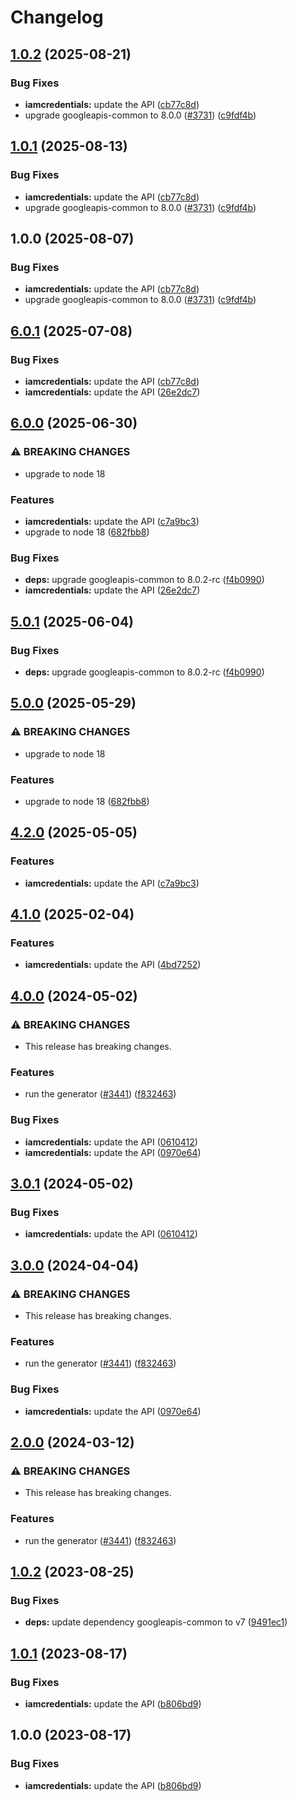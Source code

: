 # Changelog

## [1.0.2](https://github.com/googleapis/google-api-nodejs-client/compare/iamcredentials-v1.0.1...iamcredentials-v1.0.2) (2025-08-21)


### Bug Fixes

* **iamcredentials:** update the API ([cb77c8d](https://github.com/googleapis/google-api-nodejs-client/commit/cb77c8d8623810003c5e8f758a58b49843d9db22))
* upgrade googleapis-common to 8.0.0  ([#3731](https://github.com/googleapis/google-api-nodejs-client/issues/3731)) ([c9fdf4b](https://github.com/googleapis/google-api-nodejs-client/commit/c9fdf4b34d6c9bcf608eee35dd281d4680be9797))

## [1.0.1](https://github.com/googleapis/google-api-nodejs-client/compare/iamcredentials-v1.0.0...iamcredentials-v1.0.1) (2025-08-13)


### Bug Fixes

* **iamcredentials:** update the API ([cb77c8d](https://github.com/googleapis/google-api-nodejs-client/commit/cb77c8d8623810003c5e8f758a58b49843d9db22))
* upgrade googleapis-common to 8.0.0  ([#3731](https://github.com/googleapis/google-api-nodejs-client/issues/3731)) ([c9fdf4b](https://github.com/googleapis/google-api-nodejs-client/commit/c9fdf4b34d6c9bcf608eee35dd281d4680be9797))

## 1.0.0 (2025-08-07)


### Bug Fixes

* **iamcredentials:** update the API ([cb77c8d](https://github.com/googleapis/google-api-nodejs-client/commit/cb77c8d8623810003c5e8f758a58b49843d9db22))
* upgrade googleapis-common to 8.0.0  ([#3731](https://github.com/googleapis/google-api-nodejs-client/issues/3731)) ([c9fdf4b](https://github.com/googleapis/google-api-nodejs-client/commit/c9fdf4b34d6c9bcf608eee35dd281d4680be9797))

## [6.0.1](https://github.com/googleapis/google-api-nodejs-client/compare/iamcredentials-v6.0.0...iamcredentials-v6.0.1) (2025-07-08)


### Bug Fixes

* **iamcredentials:** update the API ([cb77c8d](https://github.com/googleapis/google-api-nodejs-client/commit/cb77c8d8623810003c5e8f758a58b49843d9db22))
* **iamcredentials:** update the API ([26e2dc7](https://github.com/googleapis/google-api-nodejs-client/commit/26e2dc76ed303d0f1ee55f386fba9fc92eba453f))

## [6.0.0](https://github.com/googleapis/google-api-nodejs-client/compare/iamcredentials-v5.0.1...iamcredentials-v6.0.0) (2025-06-30)


### ⚠ BREAKING CHANGES

* upgrade to node 18

### Features

* **iamcredentials:** update the API ([c7a9bc3](https://github.com/googleapis/google-api-nodejs-client/commit/c7a9bc314853f48a940bfb682a7c73e152621beb))
* upgrade to node 18 ([682fbb8](https://github.com/googleapis/google-api-nodejs-client/commit/682fbb869189ae92b3e9a194d37d0548af0c1f92))


### Bug Fixes

* **deps:** upgrade googleapis-common to 8.0.2-rc ([f4b0990](https://github.com/googleapis/google-api-nodejs-client/commit/f4b099071040cfbcfe4a2e7d487d45ee93b369e0))
* **iamcredentials:** update the API ([26e2dc7](https://github.com/googleapis/google-api-nodejs-client/commit/26e2dc76ed303d0f1ee55f386fba9fc92eba453f))

## [5.0.1](https://github.com/googleapis/google-api-nodejs-client/compare/iamcredentials-v5.0.0...iamcredentials-v5.0.1) (2025-06-04)


### Bug Fixes

* **deps:** upgrade googleapis-common to 8.0.2-rc ([f4b0990](https://github.com/googleapis/google-api-nodejs-client/commit/f4b099071040cfbcfe4a2e7d487d45ee93b369e0))

## [5.0.0](https://github.com/googleapis/google-api-nodejs-client/compare/iamcredentials-v4.2.0...iamcredentials-v5.0.0) (2025-05-29)


### ⚠ BREAKING CHANGES

* upgrade to node 18

### Features

* upgrade to node 18 ([682fbb8](https://github.com/googleapis/google-api-nodejs-client/commit/682fbb869189ae92b3e9a194d37d0548af0c1f92))

## [4.2.0](https://github.com/googleapis/google-api-nodejs-client/compare/iamcredentials-v4.1.0...iamcredentials-v4.2.0) (2025-05-05)


### Features

* **iamcredentials:** update the API ([c7a9bc3](https://github.com/googleapis/google-api-nodejs-client/commit/c7a9bc314853f48a940bfb682a7c73e152621beb))

## [4.1.0](https://github.com/googleapis/google-api-nodejs-client/compare/iamcredentials-v4.0.0...iamcredentials-v4.1.0) (2025-02-04)


### Features

* **iamcredentials:** update the API ([4bd7252](https://github.com/googleapis/google-api-nodejs-client/commit/4bd7252c6baef13e0d6155b1bbd15ca5391cc21b))

## [4.0.0](https://github.com/googleapis/google-api-nodejs-client/compare/iamcredentials-v3.0.1...iamcredentials-v4.0.0) (2024-05-02)


### ⚠ BREAKING CHANGES

* This release has breaking changes.

### Features

* run the generator ([#3441](https://github.com/googleapis/google-api-nodejs-client/issues/3441)) ([f832463](https://github.com/googleapis/google-api-nodejs-client/commit/f832463312572dc58fe89f9254282982a520d1df))


### Bug Fixes

* **iamcredentials:** update the API ([0610412](https://github.com/googleapis/google-api-nodejs-client/commit/06104128540bdc9565a0cd8cdb812aafe4025ba2))
* **iamcredentials:** update the API ([0970e64](https://github.com/googleapis/google-api-nodejs-client/commit/0970e64300eebdd1f28f1386c7827bc5f81e533c))

## [3.0.1](https://github.com/googleapis/google-api-nodejs-client/compare/iamcredentials-v3.0.0...iamcredentials-v3.0.1) (2024-05-02)


### Bug Fixes

* **iamcredentials:** update the API ([0610412](https://github.com/googleapis/google-api-nodejs-client/commit/06104128540bdc9565a0cd8cdb812aafe4025ba2))

## [3.0.0](https://github.com/googleapis/google-api-nodejs-client/compare/iamcredentials-v2.0.0...iamcredentials-v3.0.0) (2024-04-04)


### ⚠ BREAKING CHANGES

* This release has breaking changes.

### Features

* run the generator ([#3441](https://github.com/googleapis/google-api-nodejs-client/issues/3441)) ([f832463](https://github.com/googleapis/google-api-nodejs-client/commit/f832463312572dc58fe89f9254282982a520d1df))


### Bug Fixes

* **iamcredentials:** update the API ([0970e64](https://github.com/googleapis/google-api-nodejs-client/commit/0970e64300eebdd1f28f1386c7827bc5f81e533c))

## [2.0.0](https://github.com/googleapis/google-api-nodejs-client/compare/iamcredentials-v1.0.2...iamcredentials-v2.0.0) (2024-03-12)


### ⚠ BREAKING CHANGES

* This release has breaking changes.

### Features

* run the generator ([#3441](https://github.com/googleapis/google-api-nodejs-client/issues/3441)) ([f832463](https://github.com/googleapis/google-api-nodejs-client/commit/f832463312572dc58fe89f9254282982a520d1df))

## [1.0.2](https://github.com/googleapis/google-api-nodejs-client/compare/iamcredentials-v1.0.1...iamcredentials-v1.0.2) (2023-08-25)


### Bug Fixes

* **deps:** update dependency googleapis-common to v7 ([9491ec1](https://github.com/googleapis/google-api-nodejs-client/commit/9491ec1cdc3c413e7d73edcfcd59cf5c28a7c855))

## [1.0.1](https://github.com/googleapis/google-api-nodejs-client/compare/iamcredentials-v1.0.0...iamcredentials-v1.0.1) (2023-08-17)


### Bug Fixes

* **iamcredentials:** update the API ([b806bd9](https://github.com/googleapis/google-api-nodejs-client/commit/b806bd9fb910696969f120c0e4c55ab6625698e8))

## 1.0.0 (2023-08-17)


### Bug Fixes

* **iamcredentials:** update the API ([b806bd9](https://github.com/googleapis/google-api-nodejs-client/commit/b806bd9fb910696969f120c0e4c55ab6625698e8))
